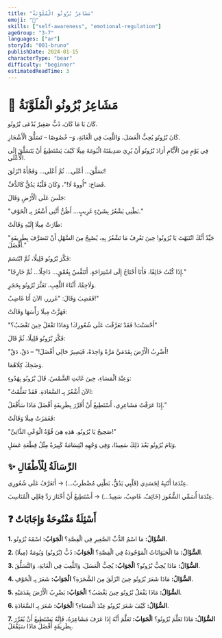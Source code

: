 ```yaml
---
title: "مَشَاعِرُ بْرُونُو الْمُلَوَّنَةُ"
emoji: "🐻"
skills: ["self-awareness", "emotional-regulation"]
ageGroup: "3-7"
languages: ["ar"]
storyId: "001-bruno"
publishDate: 2024-01-15
characterType: "bear"
difficulty: "beginner"
estimatedReadTime: 3
---
```


# 🐻 مَشَاعِرُ بْرُونُو الْمُلَوَّنَةُ

كَانَ يَا مَا كَانَ، دُبٌّ صَغِيرٌ يُدْعَى بْرُونُو.

كَانَ بْرُونُو يُحِبُّ الْعَسَلَ، وَاللَّعِبَ فِي الْغَابَةِ، وَ– خُصُوصًا – تَسَلُّقَ الْأَشْجَارِ.

فِي يَوْمٍ مِنَ الْأَيَّامِ أَرَادَ بْرُونُو أَنْ يُرِيَ صَدِيقَتَهُ الْبُومَةَ مِيلَا كَيْفَ يَسْتَطِيعُ أَنْ يَتَسَلَّقَ إِلَى الْأَعْلَى.

تَسَلَّقَ… أَعْلَى… ثُمَّ أَعْلَى… وَفَجْأَةً انْزَلَقَ!

فَصَاحَ: "أُووهْ لَا!"، وَكَانَ قَلْبُهُ يَدُقُّ كَالدُّفِّ.

جَلَسَ عَلَى الْأَرْضِ وَقَالَ:

"بَطْنِي يَشْعُرُ بِشَيْءٍ غَرِيبٍ… أَظُنُّ أَنَّنِي أَشْعُرُ بِـ الْخَوْفِ."

طَارَتْ مِيلَا إِلَيْهِ وَقَالَتْ:

"جَيِّدٌ أَنَّكَ انْتَبَهْتَ يَا بْرُونُو! حِينَ تَعْرِفُ مَا تَشْعُرُ بِهِ، يُصْبِحُ مِنَ السَّهْلِ أَنْ تَتَصَرَّفَ بِطَرِيقَةٍ أَفْضَلَ."

فَكَّرَ بْرُونُو قَلِيلًا، ثُمَّ ابْتَسَمَ:

"إِذَا كُنْتُ خَائِفًا، فَأَنَا أَحْتَاجُ إِلَى اسْتِرَاحَةٍ. أَتَنَفَّسُ بِعُمْقٍ… دَاخِلًا… ثُمَّ خَارِجًا."

وَلَاحِقًا، أَثْنَاءَ اللَّعِبِ، تَعَثَّرَ بْرُونُو بِحَجَرٍ.

فَغَضِبَ وَقَالَ: "غَررر، الآنَ أَنَا غَاضِبٌ!"

فَهَزَّتْ مِيلَا رَأْسَهَا وَقَالَتْ:

"أَحْسَنْتَ! فَقَدْ تَعَرَّفْتَ عَلَى شُعُورِكَ! وَمَاذَا تَفْعَلُ حِينَ تَغْضَبُ؟"

فَكَّرَ بْرُونُو قَلِيلًا، ثُمَّ قَالَ:

"أَضْرِبُ الْأَرْضَ بِقَدَمَيَّ مَرَّةً وَاحِدَةً، فَيَصِيرُ حَالِي أَفْضَلَ!" – دَقْ، دَقْ!

وَضَحِكَ كِلَاهُمَا.

وَعِنْدَ الْمَسَاءِ، حِينَ غَابَتِ الشَّمْسُ، قَالَ بْرُونُو بِهُدُوءٍ:

"الآنَ أَشْعُرُ بِـ السَّعَادَةِ. فَقَدْ تَعَلَّمْتُ:

إِذَا عَرَفْتُ مَشَاعِرِي، أَسْتَطِيعُ أَنْ أُقَرِّرَ بِطَرِيقَةٍ أَفْضَلَ مَاذَا سَأَفْعَلُ."

فَغَمَزَتْ مِيلَا وَقَالَتْ:

"صَحِيحٌ يَا بْرُونُو. هَذِهِ هِيَ قُوَّةُ الْوَعْيِ الذَّاتِيِّ!"

وَنَامَ بْرُونُو بَعْدَ ذَلِكَ سَعِيدًا، وَفِي وَجْهِهِ ابْتِسَامَةٌ كَبِيرَةٌ مِثْلُ قِطْعَةِ عَسَلٍ.

## ✨ الرِّسَالَةُ لِلْأَطْفَالِ

عِنْدَمَا أَنْتَبِهُ لِجَسَدِي (قَلْبِي يَدُقُّ، بَطْنِي مُضْطَرِبٌ…) → أَتَعَرَّفُ عَلَى شُعُورِي.

عِنْدَمَا أُسَمِّي الشُّعُورَ (خَائِفٌ، غَاضِبٌ، سَعِيدٌ…) → أَسْتَطِيعُ أَنْ أَخْتَارَ رَدَّ فِعْلِي الْمُنَاسِبَ.

## ❓ أَسْئِلَةٌ مَفْتُوحَةٌ وَإِجَابَاتٌ

**1. السُّؤَالُ:** مَا اسْمُ الدُّبِّ الصَّغِيرِ فِي الْقِصَّةِ؟
**الْجَوَابُ:** اسْمُهُ بْرُونُو.

**2. السُّؤَالُ:** مَا الْحَيَوَانَاتُ الْمَوْجُودَةُ فِي الْقِصَّةِ؟
**الْجَوَابُ:** دُبٌّ (بْرُونُو) وَبُومَةٌ (مِيلَا).

**3. السُّؤَالُ:** مَاذَا يُحِبُّ بْرُونُو؟
**الْجَوَابُ:** يُحِبُّ الْعَسَلَ، وَاللَّعِبَ فِي الْغَابَةِ، وَالتَّسَلُّقَ.

**4. السُّؤَالُ:** مَاذَا شَعَرَ بْرُونُو حِينَ انْزَلَقَ مِنَ الشَّجَرَةِ؟
**الْجَوَابُ:** شَعَرَ بِـ الْخَوْفِ.

**5. السُّؤَالُ:** مَاذَا يَفْعَلُ بْرُونُو حِينَ يَغْضَبُ؟
**الْجَوَابُ:** يَضْرِبُ الْأَرْضَ بِقَدَمَيْهِ.

**6. السُّؤَالُ:** كَيْفَ شَعَرَ بْرُونُو عِنْدَ الْمَسَاءِ؟
**الْجَوَابُ:** شَعَرَ بِـ السَّعَادَةِ.

**7. السُّؤَالُ:** مَاذَا تَعَلَّمَ بْرُونُو؟
**الْجَوَابُ:** تَعَلَّمَ أَنَّهُ إِذَا عَرَفَ مَشَاعِرَهُ، فَإِنَّهُ يَسْتَطِيعُ أَنْ يُقَرِّرَ بِطَرِيقَةٍ أَفْضَلَ مَاذَا سَيَفْعَلُ.
